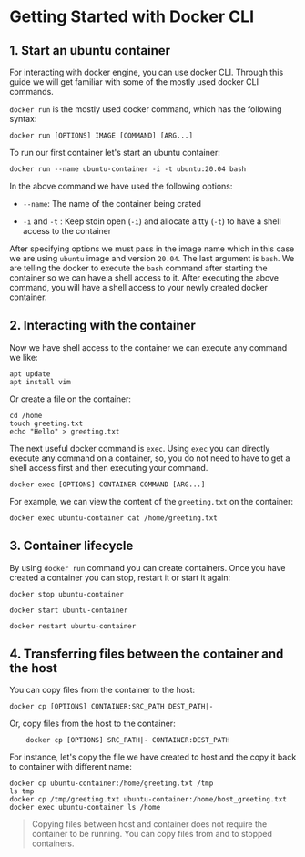 # Getting Started with Docker CLI

## 1. Start an ubuntu container
For interacting with docker engine, you can use docker CLI. Through this guide we will get familiar with some of the mostly used docker CLI commands. 

`docker run` is the mostly used docker command, which has the following syntax:
```
docker run [OPTIONS] IMAGE [COMMAND] [ARG...]
```
To run our first container let's start an ubuntu container:
```
docker run --name ubuntu-container -i -t ubuntu:20.04 bash
```
In the above command we have used the following options:

* `--name`: The name of the container being crated

* `-i` and  `-t` : Keep stdin open (`-i`) and allocate a tty (`-t`) to have a shell access to the container

After specifying options we must pass in the image name which in this case we are using `ubuntu` image and version `20.04`.
The last argument is `bash`. We are telling the docker to execute the `bash` command after starting the container so we can have a shell access to it.
After executing the above command, you will have a shell access to your newly created docker container.

## 2. Interacting with the container
Now we have shell access to the container we can execute any command we like:
``` shell
apt update
apt install vim
```
Or create a file on the container:
```
cd /home
touch greeting.txt
echo "Hello" > greeting.txt
```
The next useful docker command is `exec`. Using `exec` you can directly execute any command on a container, so, you do not need to have to get a shell access first and then executing your command.
```
docker exec [OPTIONS] CONTAINER COMMAND [ARG...]
```
For example, we can view the content of the `greeting.txt` on the container:
```
docker exec ubuntu-container cat /home/greeting.txt
```
## 3. Container lifecycle
By using `docker run` command you can create containers. Once you have created a container you can stop, restart it or start it again:
```
docker stop ubuntu-container
```

```
docker start ubuntu-container
```

```
docker restart ubuntu-container
```

## 4. Transferring files between the container and the host
You can copy files from the container to the host:
```
docker cp [OPTIONS] CONTAINER:SRC_PATH DEST_PATH|-
```
Or, copy files from the host to the container:
```
	docker cp [OPTIONS] SRC_PATH|- CONTAINER:DEST_PATH
```
For instance, let's copy the file we have created to host and the copy it back to container with different name:
```
docker cp ubuntu-container:/home/greeting.txt /tmp
ls tmp
docker cp /tmp/greeting.txt ubuntu-container:/home/host_greeting.txt
docker exec ubuntu-container ls /home
```

> Copying files between host and container does not require the container to be running. You can copy files from and to stopped containers.
